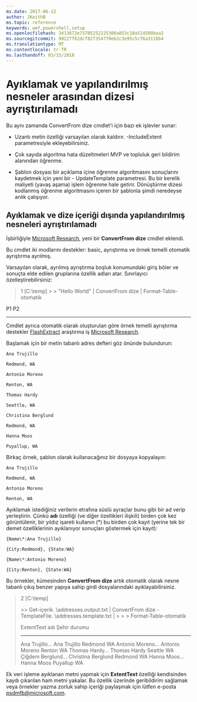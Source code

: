 ```yaml
---
ms.date: 2017-06-12
author: JKeithB
ms.topic: reference
keywords: wmf,powershell,setup
ms.openlocfilehash: 3413672e73705252225300a853c10a514500baa2
ms.sourcegitcommit: 99227f62dcf827354770eb2c3e95c5cf6a3118b4
ms.translationtype: MT
ms.contentlocale: tr-TR
ms.lasthandoff: 03/15/2018
---
```

# <a name="extract-and-parse-structured-objects-out-of-string"></a>Ayıklamak ve yapılandırılmış nesneler arasından dizesi ayrıştırılamadı
Bu aynı zamanda ConvertFrom dize cmdlet'i için bazı ek işlevler sunar:

-   Uzantı metin özelliği varsayılan olarak kaldırır. -IncludeExtent parametresiyle ekleyebilirsiniz.

-   Çok sayıda algoritma hata düzeltmeleri MVP ve topluluk geri bildirim alanından öğrenme.

-   Şablon dosyası bir açıklama içine öğrenme algoritmasını sonuçlarını kaydetmek için yeni bir - UpdateTemplate parametresi. Bu bir kerelik maliyeti (yavaş aşama) işlem öğrenme hale getirir. Dönüştürme dizesi kodlanmış öğrenme algoritmasını içeren bir şablonla şimdi neredeyse anlık çalışıyor.


<a name="extract-and-parse-structured-objects-out-of-string-content"></a>Ayıklamak ve dize içeriği dışında yapılandırılmış nesneleri ayrıştırılamadı
----------------------------------------------------------

İşbirliğiyle [Microsoft Research](http://research.microsoft.com/), yeni bir **ConvertFrom dize** cmdlet eklendi.

Bu cmdlet iki modlarını destekler: basic, ayrıştırma ve örnek temelli otomatik ayrıştırma ayrılmış.

Varsayılan olarak, ayrılmış ayrıştırma boşluk konumundaki giriş böler ve sonuçta elde edilen gruplarına özellik adları atar. Sınırlayıcı özelleştirebilirsiniz:

> 1 \[C:\\temp\] &gt; &gt; "Hello World" | ConvertFrom dize | Format-Table-otomatik

P1    P2
--    --

Cmdlet ayrıca otomatik olarak oluşturulan göre örnek temelli ayrıştırma destekler [FlashExtract](http://research.microsoft.com/en-us/um/people/sumitg/flashextract.html) araştırma iş [Microsoft Research](http://research.microsoft.com).

Başlamak için bir metin tabanlı adres defteri göz önünde bulundurun:

    Ana Trujillo

    Redmond, WA

    Antonio Moreno

    Renton, WA

    Thomas Hardy

    Seattle, WA

    Christina Berglund

    Redmond, WA

    Hanna Moos

    Puyallup, WA

Birkaç örnek, şablon olarak kullanacağınız bir dosyaya kopyalayın:

    Ana Trujillo

    Redmond, WA

    Antonio Moreno

    Renton, WA

   

Ayıklamak istediğiniz verilerin etrafına süslü ayraçlar bunu gibi bir ad verip yerleştirin. Çünkü **adı** özelliği (ve diğer özellikleri ilişkili) birden çok kez görüntülenir, bir yıldız işareti kullanın (\*) bu birden çok kayıt (yerine tek bir demet özelliklerinin ayıklanıyor sonuçları göstermek için kayıt):

    {Name\*:Ana Trujillo}

    {City:Redmond}, {State:WA}

    {Name\*:Antonio Moreno}

    {City:Renton}, {State:WA}

Bu örnekler, kümesinden **ConvertFrom dize** artık otomatik olarak nesne tabanlı çıkış benzer yapıya sahip girdi dosyalarındaki ayıklayabilirsiniz.

> 2 \[C:\\temp\]
>
> &gt;&gt; Get-içerik. \\addresses.output.txt | ConvertFrom dize - TemplateFile. \\addresses.template.txt | &gt; &gt; &gt; Format-Table-otomatik
>
> ExtentText adı Şehir durumu
> ----------                     ----               ----     -----
> Ana Trujillo...                Ana Trujillo       Redmond  WA Antonio Moreno...              Antonio Moreno Renton WA Thomas Hardy...                Thomas Hardy Seattle WA Çiğdem Berglund...          Christina Berglund Redmond  WA Hanna Moos...                  Hanna Moos         Puyallup WA

Ek veri işleme ayıklanan metni yapmak için **ExtentText** özelliği kendisinden kaydı çıkarılan ham metni yakalar. Bu özellik üzerinde geribildirim sağlamak veya örnekler yazma zorluk sahip içeriği paylaşmak için lütfen e-posta <psdmfb@microsoft.com>.

